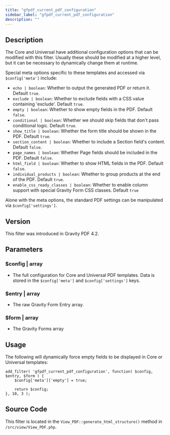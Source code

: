 ```yaml
---
title: "gfpdf_current_pdf_configuration"
sidebar_label: "gfpdf_current_pdf_configuration"
description: ""
---
```


## Description 

The Core and Universal have additional configuration options that can be modified with this filter. Usually these should be modified at a higher level, but it can be necessary to dynamically change them at runtime. 

Special meta options specific to these templates and accessed via `$config['meta']` include:

* `echo | boolean`: Whether to output the generated PDF or return it. Default `true`.
* `exclude | boolean`: Whether to exclude fields with a CSS value containing 'exclude'. Default `true`.
* `empty | boolean`: Whether to show empty fields in the PDF. Default `false`.
* `conditional | boolean`: Whether we should skip fields that don't pass conditional logic. Default `true`.
* `show_title | boolean`: Whether the form title should be shown in the PDF. Default `true`.
* `section_content | boolean`: Whether to include a Section field's content. Default `false`.
* `page_names | boolean`: Whether Page fields should be included in the PDF. Default `false`.
* `html_field | boolean`: Whether to show HTML fields in the PDF. Default `false`.
* `individual_products | boolean`: Whether to group products at the end of the PDF. Default `true`.
* `enable_css_ready_classes | boolean`: Whether to enable column support with special Gravity Form CSS classes. Default `true`

Alone with the meta options, the standard PDF settings can be manipulated via `$config['settings']`.

## Version 

This filter was introduced in Gravity PDF 4.2.

## Parameters 

### $config | array
*  The full configuration for Core and Universal PDF templates. Data is stored in the `$config['meta']` and `$config['settings']` keys.

### $entry | array
*  The raw Gravity Form Entry array.

### $form | array
*  The Gravity Forms array

## Usage 

The following will dynamically force empty fields to be displayed in Core or Universal templates:

```.language-php
add_filter( 'gfpdf_current_pdf_configuration', function( $config, $entry, $form ) {
	$config['meta']['empty'] = true;

	return $config;
}, 10, 3 );
```

## Source Code 

This filter is located in the `View_PDF::generate_html_structure()` method in `/src/view/View_PDF.php`.
